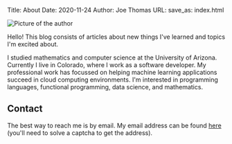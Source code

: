 Title: About
Date: 2020-11-24
Author: Joe Thomas
URL:
save_as: index.html

![Picture of the author]({static}/images/about/profile.png)

Hello! This blog consists of articles about new things I've learned
and topics I'm excited about.

I studied mathematics and computer science at the University of Arizona.
Currently I live in Colorado, where I work as a software developer. My
professional work has focussed on helping machine learning applications succeed
in cloud computing environments. I'm interested in programming languages,
functional programming, data science, and mathematics.

## Contact

The best way to reach me is by email. My email address can be found <a
target="_blank" href="https://mailhide.io/e/CJhF0mMP">here</a> (you'll need to
solve a captcha to get the address).
